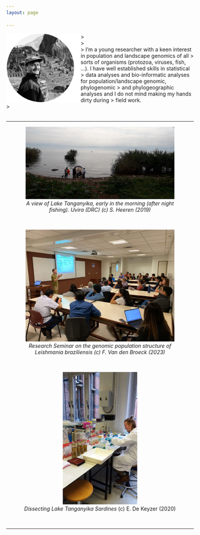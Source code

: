 ```yaml
---
layout: page

---
```

<img src="/Images/headshot_2.png" align="left" width="200px"/>
> <space><space><space> <br />
> <space><space><space> <br />
> I’m a young researcher with a keen interest in population and landscape genomics of all
> sorts of organisms (protozoa, viruses, fish, …). I have well established skills in statistical
> data analyses and bio-informatic analyses for population/landscape genomic, phylogenomic
> and phylogeographic analyses and I do not mind making my hands dirty during
> field work.<br />
> <space><space><space> <br />

<br clear="left"/>

----------------------------------------------------

<center>
    <figure>
         <img src="/Images/20191019_082738.jpg" width="400px"/>
        <figcaption><i> A view of Lake Tanganyika, early in the morning (after night fishing). Uvira (DRC) (c) S. Heeren (2019)</i></figcaption>
    </figure>
</center>
<br/>

<center>
    <figure>
         <img src="/Images/IMG-20230707-WA0002.jpg" width="400px"/>
        <figcaption><i>Research Seminar on the genomic population structure of <i>Leishmania braziliensis</i> (c) F. Van den Broeck (2023)</i></figcaption>
    </figure>
</center>
<br/>


<center>
    <figure>
         <img src="/Images/IMG-20200303-WA0001.jpg" width="200px"/>
        <figcaption><i>Dissecting Lake Tanganyika Sardines </i> (c) E. De Keyzer (2020)</i></figcaption>
    </figure>
</center>
<br/>

----------------------------------------------------
